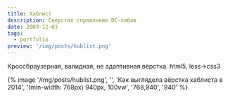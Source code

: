 ```yaml
---
title: Хаблист
description: Сверстал справочник DC-хабов
date: 2009-12-03
tags:
  - portfolio
preview: '/img/posts/hublist.png'
---
```


Кроссбраузерная, валидная, не адаптивная вёрстка. html5, less->css3

{% image '/img/posts/hublist.png', '', 'Как выглядела вёрстка хаблиста в 2014', '(min-width: 768px) 940px, 100vw', '768,940', '940' %}
